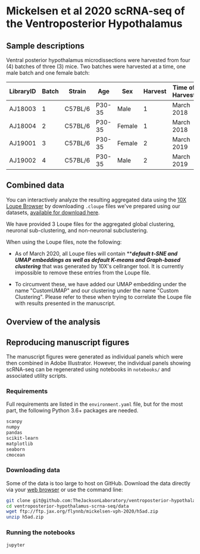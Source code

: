 # Mickelsen et al 2020 scRNA-seq of the Ventroposterior Hypothalamus

## Sample descriptions

Ventral posterior hypothalamus microdissections were harvested from four (4)
batches of three (3) mice.  Two batches were harvested at a time, one male
batch and one female batch:

| LibraryID | Batch | Strain | Age | Sex | Harvest | Time of Harvest | Chemistry Version |
|---|---|---|---|---|---|---|---|
| AJ18003 | 1 | C57BL/6 | P30-35 | Male | 1 | March 2018 | v2 |
| AJ18004 | 2 | C57BL/6 | P30-35 | Female | 1 | March 2018 | v2 |
| AJ19001 | 3 | C57BL/6 | P30-35 | Female | 2 | March 2019 | v3 |
| AJ19002 | 4 | C57BL/6 | P30-35 | Male | 2 | March 2019 | v3 |

## Combined data

You can interactively analyze the resulting aggregated data using the [10X
Loupe Browser][loupe-link] by downloading `.cloupe` files we've prepared using
our datasets, [available for download here][ftp-loupe-link].

We have provided 3 Loupe files for the aggregated global clustering, neuronal
sub-clustering, and non-neuronal subclustering.

When using the Loupe files, note the following:
-   As of March 2020, all Loupe files will contain *****default t-SNE and UMAP
    embeddings as well as default K-means and Graph-based clustering*** that was
    generated by 10X's cellranger tool.  It is currently impossible to remove
    these entries from the Loupe file.  

-   To circumvent these, we have added our UMAP embedding under the name
    "CustomUMAP" and our clustering under the name "Custom Clustering".  Please
    refer to these when trying to correlate the Loupe file with results
    presented in the manuscript.


## Overview of the analysis

## Reproducing manuscript figures

The manuscript figures were generated as individual panels which were then
combined in Adobe Illustrator.  However, the individual panels showing scRNA-seq
can be regenerated using notebooks in `notebooks/` and associated utility
scripts.

### Requirements

Full requirements are listed in the `environment.yaml` file, but for the most
part, the following Python 3.6+ packages are needed.

```bash
scanpy
numpy
pandas
scikit-learn
matplotlib
seaborn
cmocean
```

### Downloading data

Some of the data is too large to host on GitHub.  Download the data directly
via your [web browser][ftp-link] or use the command line:

```bash
git clone git@github.com:TheJacksonLaboratory/ventroposterior-hypothalamus-scrna-seq.git
cd ventroposterior-hypothalamus-scrna-seq/data
wget ftp://ftp.jax.org/flynnb/mickelsen-vph-2020/h5ad.zip
unzip h5ad.zip
```

### Running the notebooks

```bash
jupyter
```


[loupe-link]: https://support.10xgenomics.com/spatial-gene-expression/software/downloads/latest
[ftp-link]: ftp://ftp.jax.org/flynnb/mickelsen-vph-2020/
[ftp-loupe-link]: ftp://ftp.jax.org/flynnb/mickelsen-vph-2020/loupe.zip
